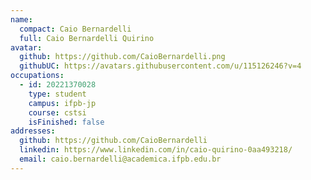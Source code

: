 ```yaml
---
name:
  compact: Caio Bernardelli
  full: Caio Bernardelli Quirino
avatar:
  github: https://github.com/CaioBernardelli.png
  githubUC: https://avatars.githubusercontent.com/u/115126246?v=4
occupations:
  - id: 20221370028
    type: student
    campus: ifpb-jp
    course: cstsi
    isFinished: false
addresses:
  github: https://github.com/CaioBernardelli
  linkedin: https://www.linkedin.com/in/caio-quirino-0aa493218/
  email: caio.bernardelli@academica.ifpb.edu.br
---
```

